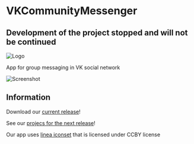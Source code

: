 # VKCommunityMessenger

## Development of the project stopped and will not be continued

![Logo](https://raw.githubusercontent.com/Zawuza/VKCommunityMessenger/master/logo.jpg)

App for group messaging in VK social network

![Screenshot](https://raw.githubusercontent.com/Zawuza/VKCommunityMessenger/master/screenshot.jpg)

## Information

Download our [current release](https://github.com/Zawuza/VKCommunityMessenger/releases/tag/v0.2dev)!

See our [projecs for the next release](https://github.com/Zawuza/VKCommunityMessenger/projects/3)!

Our app uses [linea iconset](http://linea.io) that is licensed under CCBY license